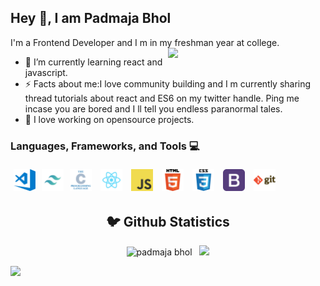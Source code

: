 ## Hey 👋, I am Padmaja Bhol
I'm a Frontend Developer and I m in my freshman year at college.
<br>
<img align="right" width="50%" src="https://user-images.githubusercontent.com/54095539/103103952-894d4980-464a-11eb-8670-5b026829077b.png">


- 🌱 I’m currently learning react and javascript.
- ⚡ Facts about me:I love community building and I m currently sharing thread tutorials about react and ES6 on my twitter handle.
     Ping me incase you are bored and I ll tell you endless paranormal tales.
- 👯 I love working on opensource projects.


### Languages, Frameworks, and Tools 💻
<p float="left">
<img style="padding:5px;" align="center" alt="C" width="35px" src="https://raw.githubusercontent.com/github/explore/80688e429a7d4ef2fca1e82350fe8e3517d3494d/topics/c/c.png">
<img style="padding:5px;" align="center" alt="ReactJs" width="35px" src="https://raw.githubusercontent.com/github/explore/80688e429a7d4ef2fca1e82350fe8e3517d3494d/topics/react/react.png"/>
<img style="padding:5px;" align="center" alt="JavaScript" width="35px" src="https://raw.githubusercontent.com/github/explore/80688e429a7d4ef2fca1e82350fe8e3517d3494d/topics/javascript/javascript.png">
<img style="padding:5px;" align="center" alt="HTML" width="35px" src="https://raw.githubusercontent.com/github/explore/80688e429a7d4ef2fca1e82350fe8e3517d3494d/topics/html/html.png">
<img style="padding:5px;" align="center" alt="CSS" width="35px" src="https://raw.githubusercontent.com/github/explore/80688e429a7d4ef2fca1e82350fe8e3517d3494d/topics/css/css.png">
<img style="padding:5px;" align="center" alt="BootStrap" width="35px" src="https://raw.githubusercontent.com/github/explore/80688e429a7d4ef2fca1e82350fe8e3517d3494d/topics/bootstrap/bootstrap.png">
<img style="padding:5px;" align="center" alt="Git" width="35px" src="https://raw.githubusercontent.com/github/explore/80688e429a7d4ef2fca1e82350fe8e3517d3494d/topics/git/git.png">
<img style="padding:5px;" align="left" alt="VS Code" width="35px" src="https://raw.githubusercontent.com/github/explore/80688e429a7d4ef2fca1e82350fe8e3517d3494d/topics/visual-studio-code/visual-studio-code.png">
<img style="padding:5px;" align="left" alt="VS Code" width="35px" src="https://raw.githubusercontent.com/github/explore/80688e429a7d4ef2fca1e82350fe8e3517d3494d/topics/tailwind/tailwind.png">
  
  
<h2 align="center">🐦 Github Statistics </h2>
<p align='center'><img width="400px" src="https://github-readme-streak-stats.herokuapp.com/?user=padmajabhol&theme=radical" alt="padmaja bhol" />&nbsp; &nbsp;<img width="400px" src="https://github-readme-stats.vercel.app/api?username=padmajabhol&count_private=true&theme=radical"/></p>
 
  ![](https://activity-graph.herokuapp.com/graph?username=padmajabhol&theme=react-dark&hide_border=true&area=true)
	
	
<!-- ## 🤝 Connect

[![Twitter](./icons/twitter.svg)](https://twitter.com/cleop54) &nbsp;&nbsp;&nbsp;
[![LinkedIn](./icons/linkedin.svg)](https://www.linkedin.com/in/padmaja-bhol-9326941b5/) &nbsp;&nbsp;&nbsp;
[![Medium](./icons/medium.svg)](https://brpadmaja224.medium.com/) &nbsp;&nbsp;&nbsp;
[![Email](./icons/email.svg)](mailto:brpadmaja224@gmail.com) -->




  
  
  








                                                                                                                          



